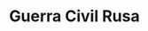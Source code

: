 ﻿---
title: "Guerra Civil Rusa"
permalink: periodes_414.html
layout: periode
dataInici: 1917-11-07
dataFi: 1922-10-25
sidebar: periodes
pares:
  - 472:
    title: "1914-1945"
    dataInici: "(1914)"
    dataFi: "(1945)"

fills:
  - 702:
    title: "Batalla de Orel"
    dataInici: "(1919-10-11)"
    dataFi: "(1919-11-18)"

  - 762:
    title: "Asalto a Petrogrado"
    dataInici: "(1919-10-16)"
    dataFi: "(1919-11-14)"

  - 978:
    title: "Guerra Polaco-Soviética"
    dataInici: "(21919-14)"
    dataFi: "(1921-03-18)"

jocsPrincipals:
  - title: "For Bloody Honor"
    bggId: 27007

  - title: "Triumph of Chaos"
    bggId: 15826
    dataInici: 
    dataFi: 

  - title: "Soviet Dawn: The Russian Civil War, 1918-1921"
    bggId: 40107
    dataInici: 
    dataFi: 

  - title: "Reds! The Russian Civil War 1918-1921"
    bggId: 2998
    dataInici: 
    dataFi: 

  - title: "Russian Civil War 1918-1922 (first edition)"
    bggId: 2665
    dataInici: 
    dataFi: 

  - title: "Rossyïa 1917"
    bggId: 288
    dataInici: 
    dataFi: 

  - title: "Russian Civil War 1918-1922 (second edition)"
    bggId: 92759
    dataInici: 
    dataFi: 

  - title: "Red Russia"
    bggId: 25665
    dataInici: 
    dataFi: 

jocsEscenaris:
jocsEpoca:
jocsEpocaEscenaris:
---
